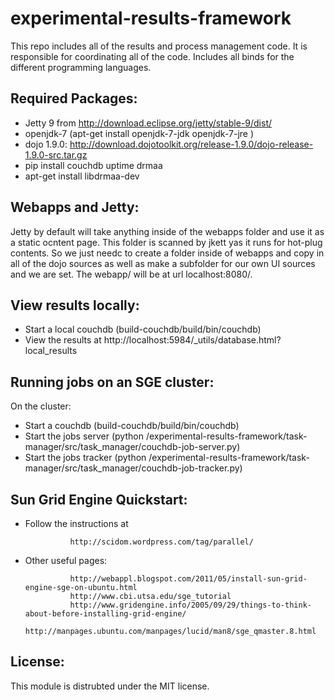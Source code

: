 experimental-results-framework
==============================

This repo includes all of the results and process management code. It is responsible for coordinating all of the code. Includes all binds for the different programming languages.

Required Packages:
-----------------

* Jetty 9 from http://download.eclipse.org/jetty/stable-9/dist/
* openjdk-7 (apt-get install openjdk-7-jdk openjdk-7-jre )
* dojo 1.9.0:  http://download.dojotoolkit.org/release-1.9.0/dojo-release-1.9.0-src.tar.gz
* pip install couchdb uptime drmaa
* apt-get install libdrmaa-dev

Webapps and Jetty:
-----------------

Jetty by default will take anything inside of the webapps folder and
use it as a static ocntent page. This folder is scanned by jkett yas
it runs for hot-plug contents.  So we just needc to create a folder
inside of webapps and copy in all of the dojo sources as well as make
a subfolder for our own UI sources and we are set. The webapp/<folder>
will be at url localhost:8080/<folder>.

View results locally:
--------------------

* Start a local couchdb (build-couchdb/build/bin/couchdb)
* View the results at http://localhost:5984/_utils/database.html?local_results

Running jobs on an SGE cluster:
----------------------

On the cluster:
* Start a couchdb (build-couchdb/build/bin/couchdb)
* Start the jobs server (python /experimental-results-framework/task-manager/src/task_manager/couchdb-job-server.py)
* Start the jobs tracker (python /experimental-results-framework/task-manager/src/task_manager/couchdb-job-tracker.py)

Sun Grid Engine Quickstart:
--------------------------

* Follow the instructions at

                http://scidom.wordpress.com/tag/parallel/
                
* Other useful pages:

                http://webappl.blogspot.com/2011/05/install-sun-grid-engine-sge-on-ubuntu.html
                http://www.cbi.utsa.edu/sge_tutorial
                http://www.gridengine.info/2005/09/29/things-to-think-about-before-installing-grid-engine/
                http://manpages.ubuntu.com/manpages/lucid/man8/sge_qmaster.8.html

License:
-------
This module is distrubted under the MIT license.
